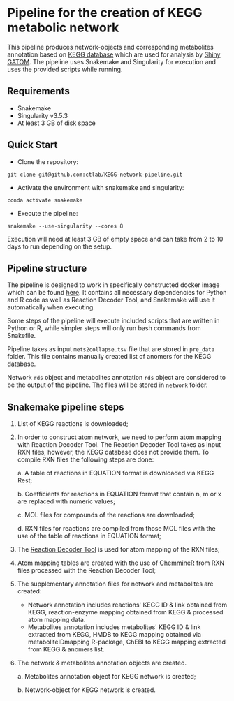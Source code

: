 # Pipeline for the creation of KEGG metabolic network

This pipeline produces network-objects and corresponding metabolites annotation based on
[KEGG database](https://www.genome.jp/kegg) which are used for analysis by 
[Shiny GATOM](https://artyomovlab.wustl.edu/shiny/gatom). The pipeline uses Snakemake and Singularity 
for execution and uses the provided scripts while running.


## Requirements

* Snakemake 
* Singularity v3.5.3
* At least 3 GB of disk space 


## Quick Start

* Clone the repository:

```git clone git@github.com:ctlab/KEGG-network-pipeline.git```

* Activate the environment with snakemake and singularity:

```conda activate snakemake```

* Execute the pipeline:

```snakemake --use-singularity --cores 8```

Execution will need at least 3 GB of empty space and can take from 2 to 10 
days to run depending on the setup.


## Pipeline structure

The pipeline is designed to work in specifically constructed docker image which can
be found [here](https://hub.docker.com/repository/docker/mariaembio/python3.9_r4.0_java11).
It contains all necessary dependencies for Python and R code as well as Reaction Decoder Tool,
and Snakemake will use it automatically when executing.

Some steps of the pipeline will execute included scripts that are written in Python or R, 
while simpler steps will only run bash commands from Snakefile. 

Pipeline takes as input `mets2collapse.tsv` file that are stored in `pre_data` folder. This file 
contains manually created list of anomers for the KEGG database.

Network `rds` object and metabolites annotation `rds` object are considered to be the 
output of the pipeline. The files will be stored in `network` folder.


## Snakemake pipeline steps

1. List of KEGG reactions is downloaded;
2. In order to construct atom network, we need to perform atom mapping with Reaction Decoder Tool.
The Reaction Decoder Tool takes as input RXN files, however, the KEGG database does not provide them. 
To compile RXN files the following steps are done:

    a. A table of reactions in EQUATION format is downloaded via KEGG Rest;

    b. Coefficients for reactions in EQUATION format that contain n, m or x are replaced with numeric values;

    c. MOL files for compounds of the reactions are downloaded;

    d. RXN files for reactions are compiled from those MOL files with the use of the table of reactions in EQUATION format;
3. The [Reaction Decoder Tool](https://github.com/asad/ReactionDecoder) is used for atom mapping of the RXN files;
4. Atom mapping tables are created with the use of 
[ChemmineR](https://www.bioconductor.org/packages/release/bioc/html/ChemmineR.html)
from RXN files processed with the Reaction Decoder Tool;
5. The supplementary annotation files for network and metabolites are created:
    - Network annotation includes reactions' KEGG ID & link obtained from KEGG, reaction-enzyme mapping 
   obtained from KEGG & processed atom mapping data.
    - Metabolites annotation includes metabolites' KEGG ID & link extracted from KEGG, HMDB to KEGG mapping 
   obtained via metaboliteIDmapping R-package, ChEBI to KEGG mapping extracted from KEGG & anomers list.
6. The network & metabolites annotation objects are created.

    a. Metabolites annotation object for KEGG network is created;

    b. Network-object for KEGG network is created.


